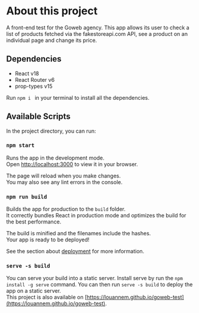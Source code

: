 # About this project

A front-end test for the Goweb agency.
This app allows its user to check a list of products fetched via the fakestoreapi.com API, see a product on an individual page and change its price.

## Dependencies
- React v18
- React Router v6
- prop-types v15

Run `npm i ` in your terminal to install all the dependencies.

## Available Scripts

In the project directory, you can run:

### `npm start`

Runs the app in the development mode.\
Open [http://localhost:3000](http://localhost:3000) to view it in your browser.

The page will reload when you make changes.\
You may also see any lint errors in the console.

### `npm run build`

Builds the app for production to the `build` folder.\
It correctly bundles React in production mode and optimizes the build for the best performance.

The build is minified and the filenames include the hashes.\
Your app is ready to be deployed!

See the section about [deployment](https://facebook.github.io/create-react-app/docs/deployment) for more information.

### `serve -s build`
You can serve your build into a static server. Install serve by run the `npm install -g serve` command. You can then run `serve -s build` to deploy the app on a static server.\
This project is also available on [https://louannem.github.io/goweb-test](https://louannem.github.io/goweb-test).